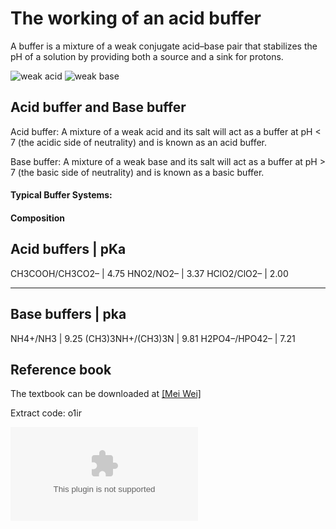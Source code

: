 # The working of an acid buffer

A buffer is a mixture of a weak conjugate acid–base pair that stabilizes the pH of a solution by providing both a source and a sink for protons.

![weak acid](https://github.com/nickcafferry/The-working-of-an-acid-buffer/blob/master/screenshots/test2.png)
![weak base](https://github.com/nickcafferry/The-working-of-an-acid-buffer/blob/master/screenshots/test3.png)


## Acid buffer and Base buffer

Acid buffer: A mixture of a weak acid and its salt will act as a buffer at pH < 7 (the acidic side of neutrality) and is known as an acid buffer. 

Base buffer: A mixture of a weak base and its salt will act as a buffer at pH > 7 (the basic side of neutrality) and is known as a basic buffer. 

#### Typical Buffer Systems: 

#### Composition                 
Acid buffers                   |                                  pKa 
----------------------------------------------------------------------
CH3COOH/CH3CO2–                |                                 4.75 
HNO2/NO2–                      |                                 3.37 
HClO2/ClO2–                    |                                 2.00 

----------------------------------------------------------------------
Base buffers                   |                                  pka
----------------------------------------------------------------------
NH4+/NH3                       |                                 9.25
(CH3)3NH+/(CH3)3N              |                                 9.81
H2PO4–/HPO42–                  |                                 7.21

## Reference book

The textbook can be downloaded at [[Mei Wei]](https://pan.baidu.com/s/1VItr6GWSgxHdQaoQllxnaA) 

Extract code: o1ir

![](https://github.com/nickcafferry/The-working-of-an-acid-buffer/blob/master/.github/flights.csv)
